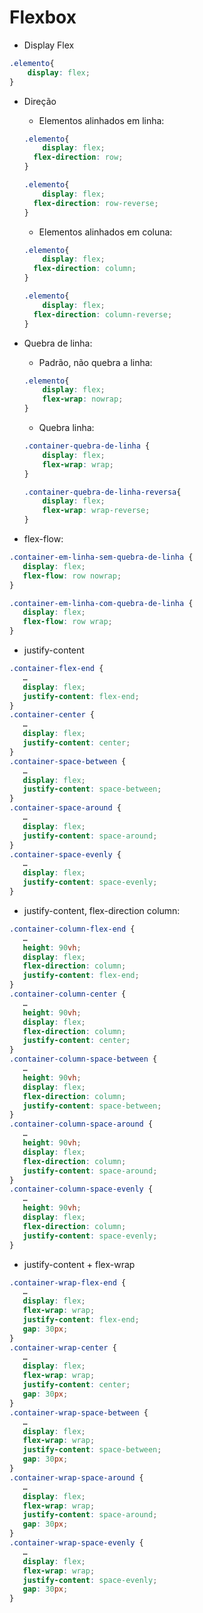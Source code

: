 # Flexbox

- Display Flex

```css
.elemento{
    display: flex;
}
```

- Direção

  - Elementos alinhados em linha:

  ```css
  .elemento{
      display: flex;
  	flex-direction: row;
  }
  ```

  ```css
  .elemento{
      display: flex;
   	flex-direction: row-reverse;
  } 
  ```

  - Elementos alinhados em coluna:

  ```css
  .elemento{
      display: flex;
  	flex-direction: column;
  }
  ```

  ```css
  .elemento{
      display: flex;
  	flex-direction: column-reverse;
  }
  ```

- Quebra de linha:

  - Padrão, não quebra a linha:

  ```css
  .elemento{
      display: flex;
      flex-wrap: nowrap;
  }
  ```

  - Quebra linha:

  ```css
  .container-quebra-de-linha {
      display: flex;
      flex-wrap: wrap;
  }
  ```

  ```css
  .container-quebra-de-linha-reversa{
      display: flex;
      flex-wrap: wrap-reverse;
  }
  ```

- flex-flow:

```css
.container-em-linha-sem-quebra-de-linha {
   display: flex;
   flex-flow: row nowrap;
}
```

```css
.container-em-linha-com-quebra-de-linha {
   display: flex;
   flex-flow: row wrap;
}
```

- justify-content

```css
.container-flex-end {
   …
   display: flex;
   justify-content: flex-end;
}
.container-center {
   …
   display: flex;
   justify-content: center;
}
.container-space-between {
   …
   display: flex;
   justify-content: space-between;
}
.container-space-around {
   …
   display: flex;
   justify-content: space-around;
}
.container-space-evenly {
   …
   display: flex;
   justify-content: space-evenly;
}
```

- justify-content, flex-direction column:

```css
.container-column-flex-end {
   …
   height: 90vh;
   display: flex;
   flex-direction: column;
   justify-content: flex-end;
}
.container-column-center {
   …
   height: 90vh;
   display: flex;
   flex-direction: column;
   justify-content: center;
}
.container-column-space-between {
   …
   height: 90vh;
   display: flex;
   flex-direction: column;
   justify-content: space-between;
}
.container-column-space-around {
   …
   height: 90vh;
   display: flex;
   flex-direction: column;
   justify-content: space-around;
}
.container-column-space-evenly {
   …
   height: 90vh;
   display: flex;
   flex-direction: column;
   justify-content: space-evenly;
}
```

- justify-content + flex-wrap

```css
.container-wrap-flex-end {
   …
   display: flex;
   flex-wrap: wrap;
   justify-content: flex-end;
   gap: 30px;
}
.container-wrap-center {
   …
   display: flex;
   flex-wrap: wrap;
   justify-content: center;
   gap: 30px;
}
.container-wrap-space-between {
   …
   display: flex;
   flex-wrap: wrap;
   justify-content: space-between;
   gap: 30px;
}
.container-wrap-space-around {
   …
   display: flex;
   flex-wrap: wrap;
   justify-content: space-around;
   gap: 30px;
}
.container-wrap-space-evenly {
   …
   display: flex;
   flex-wrap: wrap;
   justify-content: space-evenly;
   gap: 30px;
}
```





